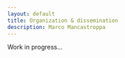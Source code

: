 ```yaml
---
layout: default
title: Organization & dissemination
description: Marco Mancastroppa
---
```


Work in progress...

